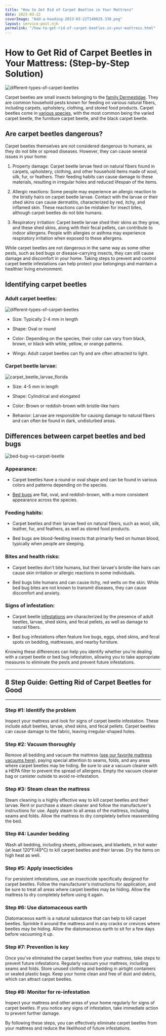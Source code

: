 ```yaml
---
title: "How to Get Rid of Carpet Beetles in Your Mattress"
date: 2023-03-22
coverImage: "Add-a-heading-2023-03-22T140029.330.png"
layout: service-post.njk
permalink: "/how-to-get-rid-of-carpet-beetles-in-your-mattress.html"
---
```


# How to Get Rid of Carpet Beetles in Your Mattress: (Step-by-Step Solution)

![different-types-of-carpet-beetles](/filtered-images/Signs-of-Carpet-Beetles-in-a-Mattress.webp)

Carpet beetles are small insects belonging to the [family Dermestidae](https://bugguide.net/node/view/6448). They are common household pests known for feeding on various natural fibers, including carpets, upholstery, clothing, and stored food products. Carpet beetles come in [various species](https://ipm.ucanr.edu/PMG/PESTNOTES/pn7436.html#:~:text=In%20California%2C%203%20species%20of,carpet%20beetle%20\(Attagenus%20unicolor\).), with the most common being the varied carpet beetle, the furniture carpet beetle, and the black carpet beetle.

## Are carpet beetles dangerous?

Carpet beetles themselves are not considered dangerous to humans, as they do not bite or spread diseases. However, they can cause several issues in your home:

1. Property damage: Carpet beetle larvae feed on natural fibers found in carpets, upholstery, clothing, and other household items made of wool, silk, fur, or feathers. Their feeding habits can cause damage to these materials, resulting in irregular holes and reduced lifespan of the items.

3. Allergic reactions: Some people may experience an allergic reaction to the bristly hairs on carpet beetle larvae. Contact with the larvae or their shed skins can cause dermatitis, characterized by red, itchy, and inflamed skin. These reactions can be mistaken for insect bites, although carpet beetles do not bite humans.

5. Respiratory irritation: Carpet beetle larvae shed their skins as they grow, and these shed skins, along with their fecal pellets, can contribute to indoor allergens. People with allergies or asthma may experience respiratory irritation when exposed to these allergens.

While carpet beetles are not dangerous in the same way as some other pests, such as bed bugs or disease-carrying insects, they can still cause damage and discomfort in your home. Taking steps to prevent and control carpet beetle infestations can help protect your belongings and maintain a healthier living environment.

## Identifying carpet beetles

### Adult carpet beetles:

![different-types-of-carpet-beetles](/filtered-images/Signs-of-Carpet-Beetles-in-a-Mattress.webp)

- Size: Typically 2-4 mm in length

- Shape: Oval or round

- Color: Depending on the species, their color can vary from black, brown, or black with white, yellow, or orange patterns.

- Wings: Adult carpet beetles can fly and are often attracted to light.

### Carpet beetle larvae:

![carpet_beetle_larvae_florida](/filtered-images/carpet_beetle_larvae_florida.jpeg)

- Size: 4-5 mm in length

- Shape: Cylindrical and elongated

- Color: Brown or reddish-brown with bristle-like hairs

- Behavior: Larvae are responsible for causing damage to natural fibers and can often be found in dark, undisturbed areas.

## Differences between carpet beetles and bed bugs

![bed-bug-vs-carpet-beetle](/filtered-images/Add-a-heading-2023-03-22T134930.843-1024x819.png)

### Appearance:

- Carpet beetles have a round or oval shape and can be found in various colors and patterns depending on the species.

- [Bed bugs](https://www.webmd.com/skin-problems-and-treatments/guide/bedbugs-infestation) are flat, oval, and reddish-brown, with a more consistent appearance across the species.

### Feeding habits:

- Carpet beetles and their larvae feed on natural fibers, such as wool, silk, leather, fur, and feathers, as well as stored food products.

- Bed bugs are blood-feeding insects that primarily feed on human blood, typically when people are sleeping.

### Bites and health risks:

- Carpet beetles don't bite humans, but their larvae's bristle-like hairs can cause skin irritation or allergic reactions in some individuals.

- Bed bugs bite humans and can cause itchy, red welts on the skin. While bed bug bites are not known to transmit diseases, they can cause discomfort and anxiety.

### Signs of infestation:

- Carpet beetle [infestations](https://entomology.ca.uky.edu/ef601) are characterized by the presence of adult beetles, larvae, shed skins, and fecal pellets, as well as damage to natural fibers.

- Bed bug infestations often feature live bugs, eggs, shed skins, and fecal spots on bedding, mattresses, and nearby furniture.

Knowing these differences can help you identify whether you're dealing with a carpet beetle or bed bug infestation, allowing you to take appropriate measures to eliminate the pests and prevent future infestations.

* * *

## 8 Step Guide: Getting Rid of Carpet Beetles for Good

* * *

### Step #1: Identify the problem

Inspect your mattress and look for signs of carpet beetle infestation. These include adult beetles, larvae, shed skins, and fecal pellets. Carpet beetles can cause damage to the fabric, leaving irregular-shaped holes.

### Step #2: Vacuum thoroughly

Remove all bedding and vacuum the mattress ([see our favorite mattress vacuums here](https://www.abedderworld.com/mattress-vacuums.html/)), paying special attention to seams, folds, and any areas where carpet beetles may be hiding. Be sure to use a vacuum cleaner with a HEPA filter to prevent the spread of allergens. Empty the vacuum cleaner bag or canister outside to avoid re-infestation.

### Step #3: Steam clean the mattress

Steam cleaning is a highly effective way to kill carpet beetles and their larvae. Rent or purchase a steam cleaner and follow the manufacturer's instructions for use. Apply steam to all areas of the mattress, including seams and folds. Allow the mattress to dry completely before reassembling the bed.

### Step #4: Launder bedding

Wash all bedding, including sheets, pillowcases, and blankets, in hot water (at least 120°F/49°C) to kill carpet beetles and their larvae. Dry the items on high heat as well.

### Step #5: Apply insecticides

For persistent infestations, use an insecticide specifically designed for carpet beetles. Follow the manufacturer's instructions for application, and be sure to treat all areas where carpet beetles may be hiding. Allow the mattress to dry completely before using it again.

### Step #6: Use diatomaceous earth

Diatomaceous earth is a natural substance that can help to kill carpet beetles. Sprinkle it around the mattress and in any cracks or crevices where beetles may be hiding. Allow the diatomaceous earth to sit for a few days before vacuuming it up.

### Step #7: Prevention is key

Once you've eliminated the carpet beetles from your mattress, take steps to prevent future infestations. Regularly vacuum your mattress, including seams and folds. Store unused clothing and bedding in airtight containers or sealed plastic bags. Keep your home clean and free of dust and debris, which can attract carpet beetles.

### Step #8: Monitor for re-infestation

Inspect your mattress and other areas of your home regularly for signs of carpet beetles. If you notice any signs of infestation, take immediate action to prevent further damage.

By following these steps, you can effectively eliminate carpet beetles from your mattress and reduce the likelihood of future infestations.
